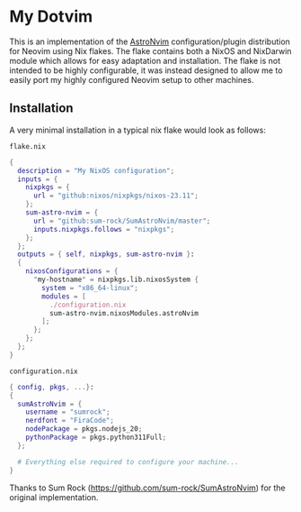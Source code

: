 # My Dotvim

This is an implementation of the [AstroNvim](https://astronvim.com/)
configuration/plugin distribution for Neovim using Nix flakes. The flake contains both a
NixOS and NixDarwin module which allows for easy adaptation and installation. The flake
is not intended to be highly configurable, it was instead designed to allow me to easily
port my highly configured Neovim setup to other machines.

## Installation

A very minimal installation in a typical nix flake would look as follows:

`flake.nix`

```nix
{
  description = "My NixOS configuration";
  inputs = {
    nixpkgs = {
      url = "github:nixos/nixpkgs/nixos-23.11";
    };
    sum-astro-nvim = {
      url = "github:sum-rock/SumAstroNvim/master";
      inputs.nixpkgs.follows = "nixpkgs";
    };
  };
  outputs = { self, nixpkgs, sum-astro-nvim }:
  {
    nixosConfigurations = {
      "my-hostname" = nixpkgs.lib.nixosSystem {
        system = "x86_64-linux";
        modules = [
          ./configuration.nix
          sum-astro-nvim.nixosModules.astroNvim
        ];
      };
    };
  };
}
```

`configuration.nix`

```nix
{ config, pkgs, ...}:
{
  sumAstroNvim = {
    username = "sumrock";
    nerdfont = "FiraCode";
    nodePackage = pkgs.nodejs_20;
    pythonPackage = pkgs.python311Full;
  };

  # Everything else required to configure your machine...
}
```

Thanks to Sum Rock (https://github.com/sum-rock/SumAstroNvim) for the original
implementation.
